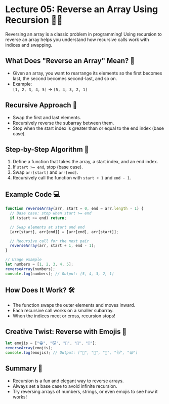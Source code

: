 # Lecture 05: Reverse an Array Using Recursion 🔄🧩

Reversing an array is a classic problem in programming! Using recursion to reverse an array helps you understand how recursive calls work with indices and swapping.

## What Does "Reverse an Array" Mean? 🤔

- Given an array, you want to rearrange its elements so the first becomes last, the second becomes second-last, and so on.
- Example:  
  `[1, 2, 3, 4, 5]` → `[5, 4, 3, 2, 1]`

## Recursive Approach 🔁

- Swap the first and last elements.
- Recursively reverse the subarray between them.
- Stop when the start index is greater than or equal to the end index (base case).

## Step-by-Step Algorithm 📝

1. Define a function that takes the array, a start index, and an end index.
2. If `start >= end`, stop (base case).
3. Swap `arr[start]` and `arr[end]`.
4. Recursively call the function with `start + 1` and `end - 1`.

## Example Code 💻

```javascript
function reverseArray(arr, start = 0, end = arr.length - 1) {
  // Base case: stop when start >= end
  if (start >= end) return;

  // Swap elements at start and end
  [arr[start], arr[end]] = [arr[end], arr[start]];

  // Recursive call for the next pair
  reverseArray(arr, start + 1, end - 1);
}

// Usage example
let numbers = [1, 2, 3, 4, 5];
reverseArray(numbers);
console.log(numbers); // Output: [5, 4, 3, 2, 1]
```

## How Does It Work? 🛠️

- The function swaps the outer elements and moves inward.
- Each recursive call works on a smaller subarray.
- When the indices meet or cross, recursion stops!

## Creative Twist: Reverse with Emojis 🎨

```javascript
let emojis = ["😀", "🐱", "🍕", "🚀", "🌟"];
reverseArray(emojis);
console.log(emojis); // Output: ["🌟", "🚀", "🍕", "🐱", "😀"]
```

## Summary 🎉

- Recursion is a fun and elegant way to reverse arrays.
- Always set a base case to avoid infinite recursion.
- Try reversing arrays of numbers, strings, or even emojis to see how it works!